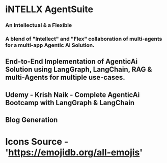 # iNTELLX AgentSuite 
### An Intellectual & a Flexible ###
### A blend of "Intellect" and "Flex" collaboration of multi-agents for a multi-app Agentic Ai Solution. ###

## End-to-End Implementation of AgenticAi Solution using LangGraph, LangChain, RAG & multi-Agents for multiple use-cases.
## Udemy - Krish Naik - Complete AgenticAi Bootcamp with LangGraph & LangChain

## Blog Generation

# Icons Source - 'https://emojidb.org/all-emojis'


